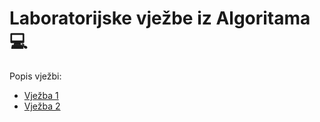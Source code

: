 # Laboratorijske vježbe iz Algoritama 💻

Popis vježbi:
- [Vježba 1](vjezba_01/index.md)
- [Vježba 2](vjezba_02/index.md)
